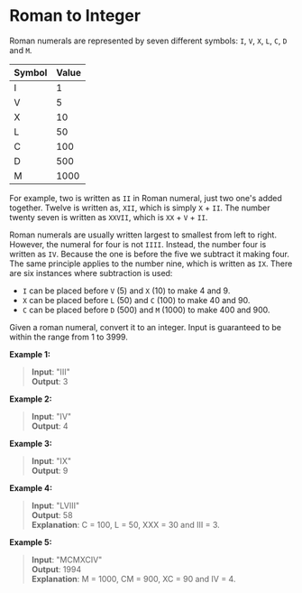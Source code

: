 # Roman to Integer

Roman numerals are represented by seven different symbols: `I`, `V`, `X`, `L`, `C`, `D` and `M`.

Symbol | Value
--- | ---
I | 1
V | 5
X | 10
L | 50
C | 100
D | 500
M | 1000

For example, two is written as `II` in Roman numeral, just two one's added together. Twelve is written as, `XII`, which is simply `X` + `II`. The number twenty seven is written as `XXVII`, which is `XX` + `V` + `II`.

Roman numerals are usually written largest to smallest from left to right. However, the numeral for four is not `IIII`. Instead, the number four is written as `IV`. Because the one is before the five we subtract it making four. The same principle applies to the number nine, which is written as `IX`. There are six instances where subtraction is used:

  * `I` can be placed before `V` (5) and `X` (10) to make 4 and 9. 
  * `X` can be placed before `L` (50) and `C` (100) to make 40 and 90. 
  * `C` can be placed before `D` (500) and `M` (1000) to make 400 and 900.

  Given a roman numeral, convert it to an integer. Input is guaranteed to be within the range from 1 to 3999.

**Example 1:**

> **Input**: "III"  
> **Output**: 3 

**Example 2:**

> **Input**: "IV"  
> **Output**: 4   

**Example 3:**

> **Input**: "IX"  
> **Output**: 9  

**Example 4:**

> **Input**: "LVIII"  
> **Output**: 58  
> **Explanation**: C = 100, L = 50, XXX = 30 and III = 3.    

**Example 5:**

> **Input**: "MCMXCIV"  
> **Output**: 1994  
> **Explanation**: M = 1000, CM = 900, XC = 90 and IV = 4.   